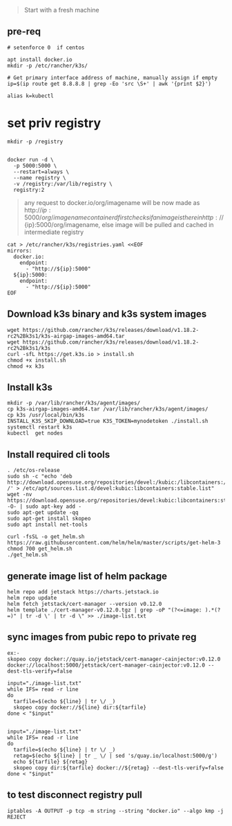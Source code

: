 > Start with a fresh machine


## pre-req
```
# setenforce 0  if centos

apt install docker.io
mkdir -p /etc/rancher/k3s/

# Get primary interface address of machine, manually assign if empty
ip=$(ip route get 8.8.8.8 | grep -Eo 'src \S+' | awk '{print $2}')

alias k=kubectl
```

# set priv registry 
```
mkdir -p /registry


docker run -d \
  -p 5000:5000 \
  --restart=always \
  --name registry \
  -v /registry:/var/lib/registry \
  registry:2
```

> any request to docker.io/org/imagename will be now made as http://${ip}:5000/org/imagename
> containerd first checks if an image is there in http://${ip}:5000/org/imagename, else image will be pulled and cached in intermediate registry
```
cat > /etc/rancher/k3s/registries.yaml <<EOF
mirrors:
  docker.io:
    endpoint:
      - "http://${ip}:5000"
  ${ip}:5000:
    endpoint:
      - "http://${ip}:5000"
EOF
```
## Download k3s binary and k3s system images

```
wget https://github.com/rancher/k3s/releases/download/v1.18.2-rc2%2Bk3s1/k3s-airgap-images-amd64.tar
wget https://github.com/rancher/k3s/releases/download/v1.18.2-rc2%2Bk3s1/k3s
curl -sfL https://get.k3s.io > install.sh
chmod +x install.sh
chmod +x k3s 
```


## Install k3s
```
mkdir -p /var/lib/rancher/k3s/agent/images/
cp k3s-airgap-images-amd64.tar /var/lib/rancher/k3s/agent/images/
cp k3s /usr/local/bin/k3s
INSTALL_K3S_SKIP_DOWNLOAD=true K3S_TOKEN=mynodetoken ./install.sh
systemctl restart k3s
kubectl  get nodes
```

## Install required cli tools
```
. /etc/os-release
sudo sh -c "echo 'deb http://download.opensuse.org/repositories/devel:/kubic:/libcontainers:/stable/x${NAME}_${VERSION_ID}/ /' > /etc/apt/sources.list.d/devel:kubic:libcontainers:stable.list"
wget -nv https://download.opensuse.org/repositories/devel:kubic:libcontainers:stable/x${NAME}_${VERSION_ID}/Release.key -O- | sudo apt-key add -
sudo apt-get update -qq
sudo apt-get install skopeo
sudo apt install net-tools 

curl -fsSL -o get_helm.sh https://raw.githubusercontent.com/helm/helm/master/scripts/get-helm-3
chmod 700 get_helm.sh
./get_helm.sh

```

## generate image list of helm package
```
helm repo add jetstack https://charts.jetstack.io
helm repo update
helm fetch jetstack/cert-manager --version v0.12.0
helm template ./cert-manager-v0.12.0.tgz | grep -oP "(?<=image: ).*(?=)" | tr -d \' | tr -d \" >> ./image-list.txt
```

## sync images from pubic repo to private reg

```
ex:- 
skopeo copy docker://quay.io/jetstack/cert-manager-cainjector:v0.12.0 docker://localhost:5000/jetstack/cert-manager-cainjector:v0.12.0 --dest-tls-verify=false
```

```
input="./image-list.txt"
while IFS= read -r line
do
  tarfile=$(echo ${line} | tr \/ _)
  skopeo copy docker://${line} dir:${tarfile}
done < "$input"


input="./image-list.txt"
while IFS= read -r line
do
  tarfile=$(echo ${line} | tr \/ _)
  retag=$(echo ${line} | tr _ \/ | sed 's/quay.io/localhost:5000/g')
  echo ${tarfile} ${retag}
  skopeo copy dir:${tarfile} docker://${retag} --dest-tls-verify=false
done < "$input"
```

## to test disconnect registry pull
```
iptables -A OUTPUT -p tcp -m string --string "docker.io" --algo kmp -j REJECT
```
